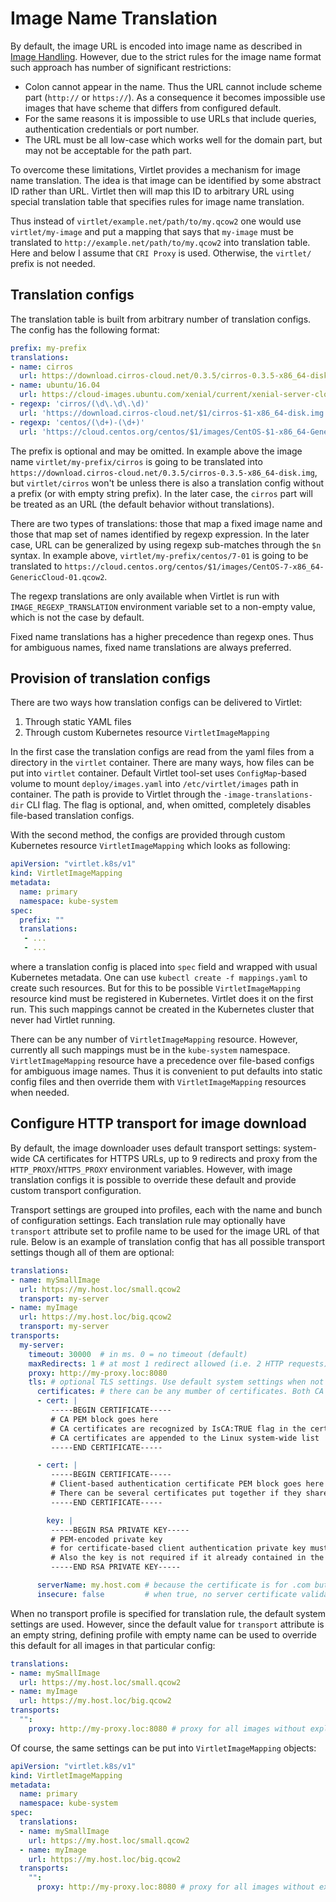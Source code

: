 # Image Name Translation

By default, the image URL is encoded into image name as described in [Image Handling](images.md).
However, due to the strict rules for the image name format such approach has number of significant restrictions:

* Colon cannot appear in the name. Thus the URL cannot include scheme part (`http://` or `https://`). As a consequence
  it becomes impossible use images that have scheme that differs from configured default.
* For the same reasons it is impossible to use URLs that include queries, authentication credentials or port number.
* The URL must be all low-case which works well for the domain part, but may not be acceptable for the path part.

To overcome these limitations, Virtlet provides a mechanism for image name translation.
The idea is that image can be identified by some abstract ID rather than URL. Virtlet then will map this ID
to arbitrary URL using special translation table that specifies rules for image name translation.

Thus instead of `virtlet/example.net/path/to/my.qcow2` one would use `virtlet/my-image` and put a mapping that says that
`my-image` must be translated to `http://example.net/path/to/my.qcow2` into translation table.
Here and below I assume that `CRI Proxy` is used. Otherwise, the `virtlet/` prefix is not needed.

## Translation configs

The translation table is built from arbitrary number of translation configs. The config has the following format:

```yaml
prefix: my-prefix
translations:
- name: cirros
  url: https://download.cirros-cloud.net/0.3.5/cirros-0.3.5-x86_64-disk.img
- name: ubuntu/16.04
  url: https://cloud-images.ubuntu.com/xenial/current/xenial-server-cloudimg-amd64-disk1.img
- regexp: 'cirros/(\d\.\d\.\d)'
  url: 'https://download.cirros-cloud.net/$1/cirros-$1-x86_64-disk.img'
- regexp: 'centos/(\d+)-(\d+)'
  url: 'https://cloud.centos.org/centos/$1/images/CentOS-$1-x86_64-GenericCloud-$2.qcow2'
```

The prefix is optional and may be omitted. In example above the image name
`virtlet/my-prefix/cirros` is going to be translated into `https://download.cirros-cloud.net/0.3.5/cirros-0.3.5-x86_64-disk.img`,
but `virtlet/cirros` won't be unless there is also a translation config without a prefix (or with empty string prefix).
In the later case, the `cirros` part will be treated as an URL (the default behavior without translations).

There are two types of translations: those that map a fixed image name and those that map set of names identified by regexp expression.
In the later case, URL can be generalized by using regexp sub-matches through the `$n` syntax.
In example above, `virtlet/my-prefix/centos/7-01` is going to be translated to
`https://cloud.centos.org/centos/$1/images/CentOS-7-x86_64-GenericCloud-01.qcow2`.

The regexp translations are only available when Virtlet is run with `IMAGE_REGEXP_TRANSLATION` environment variable set to a
non-empty value, which is not the case by default.

Fixed name translations has a higher precedence than regexp ones. Thus for ambiguous names, fixed name translations are
always preferred.

## Provision of translation configs

There are two ways how translation configs can be delivered to Virtlet:

1. Through static YAML files
2. Through custom Kubernetes resource `VirtletImageMapping`

In the first case the translation configs are read from the yaml files from a directory in the `virtlet` container.
There are many ways, how files can be put into `virtlet` container. Default Virtlet tool-set uses `ConfigMap`-based
volume to mount `deploy/images.yaml` into `/etc/virtlet/images` path in container. The path is provide to Virtlet
through the `-image-translations-dir` CLI flag. The flag is optional, and, when omitted, completely disables file-based
translation configs.

With the second method, the configs are provided through custom Kubernetes resource `VirtletImageMapping` which looks as following:

```yaml
apiVersion: "virtlet.k8s/v1"
kind: VirtletImageMapping
metadata:
  name: primary
  namespace: kube-system
spec:
  prefix: ""
  translations:
   - ...
   - ...
```

where a translation config is placed into `spec` field and wrapped with usual Kubernetes metadata.
One can use `kubectl create -f mappings.yaml` to create such resources. But for this to be possible `VirtletImageMapping` resource kind
must be registered in Kubernetes. Virtlet does it on the first run. This such mappings cannot be created in the Kubernetes cluster that
never had Virtlet running.

There can be any number of `VirtletImageMapping` resource. However, currently all such mappings must be in the `kube-system` namespace.
`VirtletImageMapping` resource have a precedence over file-based configs for ambiguous image names. Thus it is convenient to put
defaults into static config files and then override them with `VirtletImageMapping` resources when needed.

## Configure HTTP transport for image download

By default, the image downloader uses default transport settings: system-wide CA certificates for HTTPS URLs,
up to 9 redirects and proxy from the `HTTP_PROXY`/`HTTPS_PROXY` environment variables. However, with image translation
configs it is possible to override these default and provide custom transport configuration.

Transport settings are grouped into profiles, each with the name and bunch of configuration settings. Each translation
rule may optionally have `transport` attribute set to profile name to be used for the image URL of that rule.
Below is an example of translation config that has all possible transport settings though all of them are optional:

```yaml
translations:
- name: mySmallImage
  url: https://my.host.loc/small.qcow2
  transport: my-server
- name: myImage
  url: https://my.host.loc/big.qcow2
  transport: my-server
transports:
  my-server:
    timeout: 30000  # in ms. 0 = no timeout (default)
    maxRedirects: 1 # at most 1 redirect allowed (i.e. 2 HTTP requests). null or missing value = any number of redirects
    proxy: http://my-proxy.loc:8080
    tls: # optional TLS settings. Use default system settings when not specified
      certificates: # there can be any mumber of certificates. Both CA and client certificates are put here
      - cert: |
         -----BEGIN CERTIFICATE-----
         # CA PEM block goes here
         # CA certificates are recognized by IsCA:TRUE flag in the certificate. Private key is not needed in this case
         # CA certificates are appended to the Linux system-wide list
         -----END CERTIFICATE-----

      - cert: |
         -----BEGIN CERTIFICATE-----
         # Client-based authentication certificate PEM block goes here
         # There can be several certificates put together if they share a single key
         -----END CERTIFICATE-----

        key: |
         -----BEGIN RSA PRIVATE KEY-----
         # PEM-encoded private key
         # for certificate-based client authentication private key must be present
         # Also the key is not required if it already contained in the cert PEM
         -----END RSA PRIVATE KEY-----

      serverName: my.host.com # because the certificate is for .com but we're connecting to .loc
      insecure: false         # when true, no server certificate validation is going to be performed
```

When no transport profile is specified for translation rule, the default system settings are used. However,
since the default value for `transport` attribute is an empty string, defining profile with empty name can
be used to override this default for all images in that particular config:

```yaml
translations:
- name: mySmallImage
  url: https://my.host.loc/small.qcow2
- name: myImage
  url: https://my.host.loc/big.qcow2
transports:
  "":
    proxy: http://my-proxy.loc:8080 # proxy for all images without explicit transport name
```

Of course, the same settings can be put into `VirtletImageMapping` objects:

```yaml
apiVersion: "virtlet.k8s/v1"
kind: VirtletImageMapping
metadata:
  name: primary
  namespace: kube-system
spec:
  translations:
  - name: mySmallImage
    url: https://my.host.loc/small.qcow2
  - name: myImage
    url: https://my.host.loc/big.qcow2
  transports:
    "":
      proxy: http://my-proxy.loc:8080 # proxy for all images without explicit transport name
```
